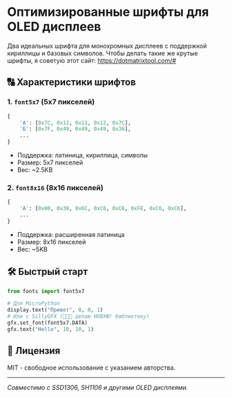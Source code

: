 # Оптимизированные шрифты для OLED дисплеев

Два идеальных шрифта для монохромных дисплеев с поддержкой кириллицы и базовых символов. Чтобы делать такие же крутые шрифты, я советую этот сайт: https://dotmatrixtool.com/#

## 🔠 Характеристики шрифтов

### 1. `font5x7` (5x7 пикселей)
```python
{
    'A': [0x7C, 0x12, 0x11, 0x12, 0x7C],
    'Б': [0x7F, 0x49, 0x49, 0x49, 0x36],
    ...
}
```
- Поддержка: латиница, кириллица, символы
- Размер: 5x7 пикселей
- Вес: ~2.5KB

### 2. `font8x16` (8x16 пикселей)
```python
{
    'A': [0x00, 0x38, 0x6C, 0xC6, 0xC6, 0xFE, 0xC6, 0xC6],
    ...
}
```
- Поддержка: расширенная латиница
- Размер: 8x16 пикселей
- Вес: ~5KB

## 🛠 Быстрый старт

```python
from fonts import font5x7

# Для MicroPython
display.text("Привет", 0, 0, 1)
# Или с SillyGFX (🤫🤫🤫 делаю НОВУЮ! библиотеку)
gfx.set_font(font5x7.DATA)
gfx.text("Hello", 10, 10, 1)
```

## 📜 Лицензия
MIT - свободное использование с указанием авторства.

---
*Совместимо с SSD1306, SH1106 и другими OLED дисплеями.*
